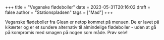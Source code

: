 +++
title = "Veganske flødeboller"
date = 2023-05-31T20:16:02
draft = false
author = "Stationspladsen"
tags = ["Mad"]
+++  
  
Veganske flødeboller fra Glean er netop kommet på menuen. De er lavet på kikærter og er et sundere alternativ til almindelige flødeboller - uden at gå på kompromis med smagen på nogen som måde. Prøv selv!

